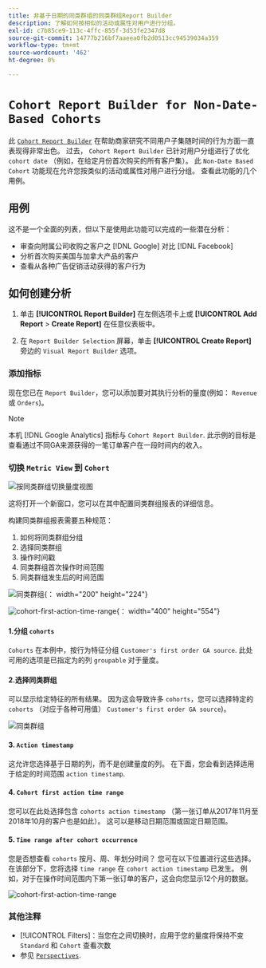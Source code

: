 ```yaml
---
title: 非基于日期的同类群组的同类群组Report Builder
description: 了解如何按相似的活动或属性对用户进行分组。
exl-id: c7b85ce9-113c-4ffc-855f-3d53fe2347d8
source-git-commit: 14777b216bf7aaeea0fb2d0513cc94539034a359
workflow-type: tm+mt
source-wordcount: '462'
ht-degree: 0%

---
```


# `Cohort Report Builder for Non-Date-Based Cohorts`

此 [`Cohort Report Builder`](../dev-reports/cohort-rpt-bldr.md) 在帮助商家研究不同用户子集随时间的行为方面一直表现得非常出色。 过去， `Cohort Report Builder` 已针对用户分组进行了优化 `cohort date` （例如，在给定月份首次购买的所有客户集）。 此 `Non-Date Based Cohort` 功能现在允许您按类似的活动或属性对用户进行分组。 查看此功能的几个用例。

## 用例

这不是一个全面的列表，但以下是使用此功能可以完成的一些潜在分析：

* 审查向附属公司收购之客户之 [!DNL Google] 对比 [!DNL Facebook]
* 分析首次购买美国与加拿大产品的客户
* 查看从各种广告促销活动获得的客户行为

## 如何创建分析

1. 单击 **[!UICONTROL Report Builder]** 在左侧选项卡上或 **[!UICONTROL Add Report** > **Create Report]** 在任意仪表板中。

1. 在 `Report Builder Selection` 屏幕，单击 **[!UICONTROL Create Report]** 旁边的 `Visual Report Builder` 选项。

### 添加指标

现在您已在 `Report Builder`，您可以添加要对其执行分析的量度(例如： `Revenue` 或 `Orders`)。

>[!NOTE]
>
>本机 [!DNL Google Analytics] 指标与 `Cohort Report Builder`. 此示例的目标是查看通过不同GA来源获得的一笔订单客户在一段时间内的收入。

### 切换 `Metric View` 到 `Cohort`

![按同类群组切换量度视图](../../assets/1-toggle-metric-view-to-cohort.png)

这将打开一个新窗口，您可以在其中配置同类群组报表的详细信息。

构建同类群组报表需要五种规范：

1. 如何将同类群组分组
1. 选择同类群组
1. 操作时间戳
1. 同类群组首次操作时间范围
1. 同类群组发生后的时间范围

![同类群组](../../assets/2-cohort-groups.png){： width=&quot;200&quot; height=&quot;224&quot;}

![cohort-first-action-time-range](../../assets/3-cohort-first-action-time-range.png){： width=&quot;400&quot; height=&quot;554&quot;}

#### 1.分组 `cohorts`

`Cohorts` 在本例中，按行为特征分组 `Customer's first order GA source`. 此处可用的选项是已指定为的列 `groupable` 对于量度。

#### 2.选择同类群组

可以显示给定特征的所有结果。 因为这会导致许多 `cohorts`，您可以选择特定的 `cohorts` （对应于各种可用值） `Customer's first order GA source`)。

![同类群组](../../assets/4-cohort-groups.png)<!--{: width="300" height="338"}-->

#### 3. `Action timestamp`

这允许您选择基于日期的列，而不是创建量度的列。 在下面，您会看到选择适用于给定的时间范围 `action timestamp`.

#### 4. `Cohort first action time range`

您可以在此处选择包含 `cohorts action timestamp` （第一张订单从2017年11月至2018年10月的客户也是如此）。 这可以是移动日期范围或固定日期范围。

#### 5. `Time range after cohort occurrence`

您是否想查看 `cohorts` 按月、周、年划分时间？ 您可在以下位置进行这些选择。 在该部分下，您将选择 `time range` 在 `cohort action timestamp` 已发生。 例如，对于在操作时间范围内下第一张订单的客户，这会向您显示12个月的数据。

![cohort-first-action-time-range](../../assets/5-cohort-first-action-time-range.png)<!--{: width="400" height="557"}-->

### 其他注释

* [!UICONTROL Filters]：当您在之间切换时，应用于您的量度将保持不变 `Standard` 和 `Cohort` 查看次数
* 参见 [`Perspectives`](../../data-analyst/dev-reports/cohort-rpt-bldr.md).
